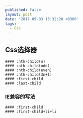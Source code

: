 ```yaml
---
published: false
layout: post
date: '2017-05-03 13:32:20 +0300'
tags:
  - Css
---
```

## Css选择器

```
#### :nth-child(n)
#### :nth-child(odd)
#### :nth-child(even)
#### :nth-child(3n+1) 
#### :first-child
#### :last-child

```
### IE兼容的写法

```
#### :first-child
#### :first-child+li+li
